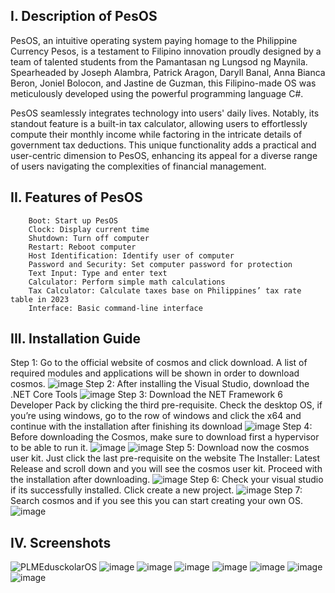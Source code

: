 ## I. Description of PesOS    
PesOS, an intuitive operating system paying homage to the Philippine Currency Pesos, is a testament to Filipino innovation proudly designed by a team of talented students from the Pamantasan ng Lungsod ng Maynila. Spearheaded by Joseph Alambra, Patrick Aragon, Daryll Banal, Anna Bianca Beron, Joniel Bolocon, and Jastine de Guzman, this Filipino-made OS was meticulously developed using the powerful programming language C#. 

PesOS seamlessly integrates technology into users' daily lives. Notably, its standout feature is a built-in tax calculator, allowing users to effortlessly compute their monthly income while factoring in the intricate details of government tax deductions. This unique functionality adds a practical and user-centric dimension to PesOS, enhancing its appeal for a diverse range of users navigating the complexities of financial management. 


## II. Features of PesOS 
        Boot: Start up PesOS 
        Clock: Display current time 
        Shutdown: Turn off computer 
        Restart: Reboot computer 
        Host Identification: Identify user of computer 
        Password and Security: Set computer password for protection 
        Text Input: Type and enter text 
        Calculator: Perform simple math calculations 
        Tax Calculator: Calculate taxes base on Philippines’ tax rate table in 2023 
        Interface: Basic command-line interface 


## III. Installation Guide
 Step 1: Go to the official website of cosmos and click download. A list of required modules and applications will be shown in order to download cosmos.
![image](https://github.com/Qiryuuuuu/PesOS/assets/133493937/f9ddf49d-2871-4a8e-a382-6ed5b1cbfe21)
 Step 2: After installing the Visual Studio, download the .NET Core Tools
![image](https://github.com/Qiryuuuuu/PesOS/assets/133493937/0a21dea2-93d9-4d4c-b5cb-1a12eb037663)
 Step 3: Download the NET Framework 6 Developer Pack by clicking the third pre-requisite. Check the desktop OS, if you’re using windows, go to the row of windows and click the x64 and continue with the installation after finishing its download
![image](https://github.com/Qiryuuuuu/PesOS/assets/133493937/4c228a6b-367a-4362-a805-8fb6d9d7db4e)
Step 4: Before downloading the Cosmos, make sure to download first a hypervisor to be able to run it.
![image](https://github.com/Qiryuuuuu/PesOS/assets/133493937/d9291551-4f8b-423a-a71a-da1be63b502c)
![image](https://github.com/Qiryuuuuu/PesOS/assets/133493937/efc08fe9-7d21-4f85-a3e7-70d4f8e3749c)
Step 5: Download now the cosmos user kit. Just click the last pre-requisite on the website The Installer: Latest Release and scroll down and you will see the cosmos user kit. Proceed with the installation after downloading.
![image](https://github.com/Qiryuuuuu/PesOS/assets/133493937/76ea171b-3d0b-4e31-a12d-09c87ca13aa1)
Step 6: Check your visual studio if its successfully installed. Click create a new project.
![image](https://github.com/Qiryuuuuu/PesOS/assets/133493937/e2374fb4-c936-489e-b673-87f4f12cc824)
Step 7: Search cosmos and if you see this you can start creating your own OS.
![image](https://github.com/Qiryuuuuu/PesOS/assets/133493937/6a823a1b-6f3f-4f2a-8ded-8cbf3e659264)


## IV. Screenshots
![PLMEdusckolarOS](https://github.com/Qiryuuuuu/PesOS/assets/133493937/39ba57aa-527b-4dcb-b999-99e4492b5f78)
![image](https://github.com/Qiryuuuuu/PesOS/assets/133493937/46633c9f-4307-4640-837a-eb9f1b8c37a9)
![image](https://github.com/Qiryuuuuu/PesOS/assets/133493937/57861c29-5095-4a1f-a6d3-3e8fc521431d)
![image](https://github.com/Qiryuuuuu/PesOS/assets/133493937/63844ffd-1b5e-4ed5-959d-d4b4e3623c92)
![image](https://github.com/Qiryuuuuu/PesOS/assets/133493937/99f92570-aaa1-460b-a78b-cc97a285f001)
![image](https://github.com/Qiryuuuuu/PesOS/assets/133493937/35d62ae8-673a-49ae-a65b-9a58476bfd70)
![image](https://github.com/Qiryuuuuu/PesOS/assets/133493937/01f97125-4e91-4a9d-988b-fa4c5f251eb5)
![image](https://github.com/Qiryuuuuu/PesOS/assets/133493937/5ca9c5b3-a481-4c91-a2b2-237c59eb5681)








